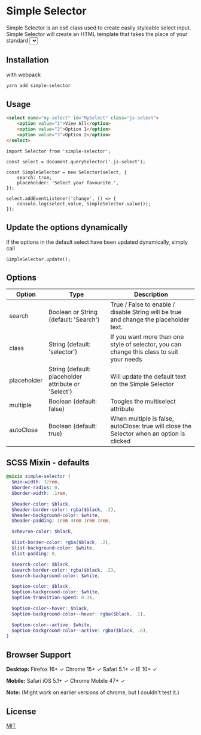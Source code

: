 # Simple Selector

Simple Selector is an es6 class used to create easily styleable select input. Simple Selector will create an HTML template that takes the place of your standard <select> tag.

## Installation

with webpack

```bash
yarn add simple-selector
```

## Usage

```html
<select name="my-select" id="MySelect" class="js-select">
	<option value="1">View All</option>
	<option value="2">Option 1</option>
	<option value="3">Option 2</option>
</select>
```

```es6
import Selector from 'simple-selector';

const select = document.querySelector('.js-select');

const SimpleSelector = new Selector(select, {
    search: true, 
    placeholder: 'Select your favourite.',
});

select.addEventListener('change', () => {
	console.log(select.value, SimpleSelector.value());
});

```

## Update the options dynamically

If the options in the default select have been updated dynamically, simply call

```es6
SimpleSelector.update();
```

## Options

| Option | Type | Description |
|--------|------|-------------|
| search | Boolean or String (default: 'Search') | True / False to enable / disable String will be true and change the placeholder text. |
| class | String (default: 'selector') | If you want more than one style of selector, you can change this class to suit your needs |
| placeholder | String (default: placeholder attribute or 'Select') | Will update the default text on the Simple Selector |
| multiple | Boolean (default: false) | Toogles the multiselect attribute |
| autoClose | Boolean (default: true) | When multiple is false, autoClose: true will close the Selector when an option is clicked |

## SCSS Mixin - defaults

```scss
@mixin simple-selector (
  $min-width: 32rem,
  $border-radius: 0,
  $border-width: .1rem,

  $header-color: $black,
  $header-border-color: rgba($black, .2),
  $header-background-color: $white,
  $header-padding: 1rem 4rem 1rem 2rem,

  $chevron-color: $black,

  $list-border-color: rgba($black, .2),
  $list-background-color: $white,
  $list-padding: 0,

  $search-color: $black,
  $search-border-color: rgba($black, .2),
  $search-background-color: $white,

  $option-color: $black,
  $option-background-color: $white,
  $option-transition-speed: 0.3s,

  $option-color--hover: $black,
  $option-background-color--hover: rgba($black, .1),

  $option-color--active: $white,
  $option-background-color--active: rgba($black, .6),
)
```

## Browser Support
**Desktop:**
Firefox 16+ ✓
Chrome 15+ ✓
Safari 5.1+ ✓
IE 10+ ✓

**Mobile:**
Safari iOS 5.1+ ✓
Chrome Mobile 47+ ✓

**Note:**
(Might work on earlier versions of chrome, but I couldn't test it.)


## License
[MIT](https://choosealicense.com/licenses/mit/)


